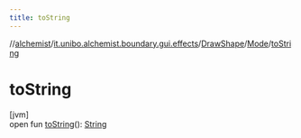 ```yaml
---
title: toString
---
```

//[alchemist](../../../../index.html)/[it.unibo.alchemist.boundary.gui.effects](../../index.html)/[DrawShape](../index.html)/[Mode](index.html)/[toString](to-string.html)



# toString



[jvm]\
open fun [toString](to-string.html)(): [String](https://docs.oracle.com/javase/8/docs/api/java/lang/String.html)




